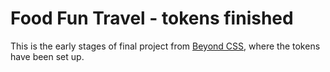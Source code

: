 # Food Fun Travel - tokens finished

This is the early stages of final project from [Beyond CSS](https://beyondcss.dev), where the tokens have been set up.
